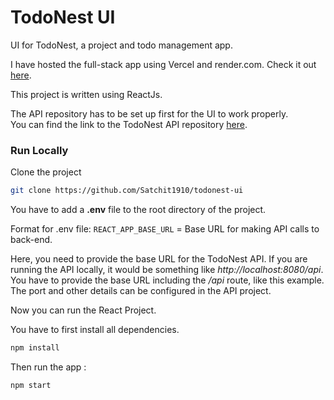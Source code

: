 
# TodoNest UI

UI for TodoNest, a project and todo management app.

I have hosted the full-stack app using Vercel and render.com. Check it out [here](todonest-v1.vercel.app).

This project is written using ReactJs. 

The API repository has to be set up first for the UI to work properly. <br>You can find the link to the TodoNest API repository [here](https://github.com/Satchit1910/todonest-api).


### Run Locally

Clone the project

```bash
git clone https://github.com/Satchit1910/todonest-ui
```

You have to add a **.env** file to the root directory of the project.

Format for .env file:
`REACT_APP_BASE_URL` = Base URL for making API calls to back-end.

Here, you need to provide the base URL for the TodoNest API.
If you are running the API locally, it would be something like *http://localhost:8080/api*. You have to provide the base URL including the */api* route, like this example. The port and other details can be configured in the API project.

Now you can run the React Project.

You have to first install all dependencies.
```bash
npm install
```

Then run the app :
```bash
npm start
```



